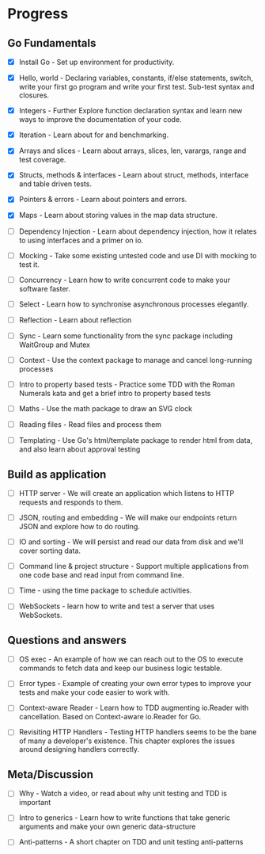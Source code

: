 # Progress

## Go Fundamentals

- [X] Install Go - Set up environment for productivity.

- [X] Hello, world - Declaring variables, constants, if/else statements, switch, write your first go program and write your first test. Sub-test syntax and closures.

- [X] Integers - Further Explore function declaration syntax and learn new ways to improve the documentation of your code.

- [X] Iteration - Learn about for and benchmarking.

- [X] Arrays and slices - Learn about arrays, slices, len, varargs, range and test coverage.

- [X] Structs, methods & interfaces - Learn about struct, methods, interface and table driven tests.

- [X] Pointers & errors - Learn about pointers and errors.

- [X] Maps - Learn about storing values in the map data structure.

- [ ] Dependency Injection - Learn about dependency injection, how it relates to using interfaces and a primer on io.

- [ ] Mocking - Take some existing untested code and use DI with mocking to test it.

- [ ] Concurrency - Learn how to write concurrent code to make your software faster.

- [ ] Select - Learn how to synchronise asynchronous processes elegantly.

- [ ] Reflection - Learn about reflection

- [ ] Sync - Learn some functionality from the sync package including WaitGroup and Mutex

- [ ] Context - Use the context package to manage and cancel long-running processes

- [ ] Intro to property based tests - Practice some TDD with the Roman Numerals kata and get a brief intro to property based tests

- [ ] Maths - Use the math package to draw an SVG clock

- [ ] Reading files - Read files and process them

- [ ] Templating - Use Go's html/template package to render html from data, and also learn about approval testing

## Build as application

- [ ] HTTP server - We will create an application which listens to HTTP requests and responds to them.

- [ ] JSON, routing and embedding - We will make our endpoints return JSON and explore how to do routing.

- [ ] IO and sorting - We will persist and read our data from disk and we'll cover sorting data.

- [ ] Command line & project structure - Support multiple applications from one code base and read input from command line.

- [ ] Time - using the time package to schedule activities.

- [ ] WebSockets - learn how to write and test a server that uses WebSockets.

## Questions and answers

- [ ] OS exec - An example of how we can reach out to the OS to execute commands to fetch data and keep our business logic testable.
  
- [ ] Error types - Example of creating your own error types to improve your tests and make your code easier to work with.

- [ ] Context-aware Reader - Learn how to TDD augmenting io.Reader with cancellation. Based on Context-aware io.Reader for Go.

- [ ] Revisiting HTTP Handlers - Testing HTTP handlers seems to be the bane of many a developer's existence. This chapter explores the issues around designing handlers correctly.

## Meta/Discussion

- [ ] Why - Watch a video, or read about why unit testing and TDD is important

- [ ] Intro to generics - Learn how to write functions that take generic arguments and make your own generic data-structure

- [ ] Anti-patterns - A short chapter on TDD and unit testing anti-patterns

